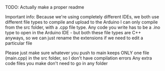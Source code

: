 TODO: Actually make a proper readme

Important info: 
Because we're using completely different IDEs, we both use different file types to compile and upload to the Arduino
I can only compile from the src folder, with a .cpp file type. Any code you write has to be a .ino type to open in the 
Arduino IDE - but both these file types are C++ anyways, so we can just rename the extensions if we need to edit a particular file

Please just make sure whatever you push to main keeps ONLY one file (main.cpp) in the src folder, so I don't have compilation errors
Any extra code files you make don't need to go in any folder